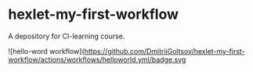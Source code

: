 # hexlet-my-first-workflow
A depository for CI-learning course. 

![hello-word workflow](https://github.com/DmitriiGoltsov/hexlet-my-first-workflow/actions/workflows/helloworld.yml/badge.svg
